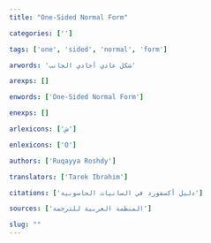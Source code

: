 ```yaml
---
title: "One-Sided Normal Form"

categories: ['']

tags: ['one', 'sided', 'normal', 'form']

arwords: 'شكل عادي أحادي الجانب'

arexps: []

enwords: ['One-Sided Normal Form']

enexps: []

arlexicons: ['ش']

enlexicons: ['O']

authors: ['Ruqayya Roshdy']

translators: ['Tarek Ibrahim']

citations: ['دليل أكسفورد في السانيات الحاسوبية']

sources: ['المنظمة العربية للترجمة']

slug: ""
---
```

